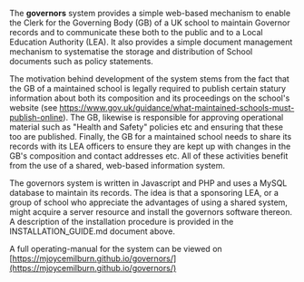 The **governors** system provides a simple web-based mechanism to enable the Clerk for the Governing Body (GB) of a UK school to maintain Governor records and to communicate these both to the public and to a Local Education Authority (LEA). It also provides a simple document management mechanism to systematise the storage and distribution of School documents such as policy statements.

The motivation behind development of the system stems from the fact that the GB of a maintained school is legally required to publish certain statury information about both its composition and its proceedings on the school's website (see  https://www.gov.uk/guidance/what-maintained-schools-must-publish-online). The GB, likewise is responsible for approving operational material such as "Health and Safety" policies etc and ensuring that these too are published. Finally, the GB for a maintained school needs to share its records with its LEA officers to ensure they are kept up with changes in the GB's composition and contact addresses etc. All of these activities benefit from the use of a shared, web-based information system. 

The governors system is written in Javascript and PHP and uses a MySQL database to maintain its records. The idea is that a sponsoring LEA, or a group of school who appreciate the advantages of using a shared system, might acquire a server resource and install the governors software thereon. A description of the installation procedure is provided in the INSTALLATION_GUIDE.md document above.

A full operating-manual for the system can be viewed on [https://mjoycemilburn.github.io/governors/](https://mjoycemilburn.github.io/governors/)
